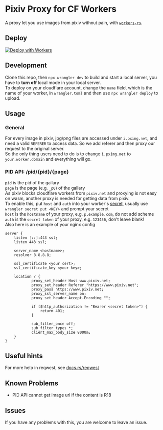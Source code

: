 # Pixiv Proxy for CF Workers


A proxy let you use images from pixiv without pain, with [`workers-rs`](https://github.com/cloudflare/workers-rs).

## Deploy

[![Deploy with Workers](https://deploy.workers.cloudflare.com/button)](https://deploy.workers.cloudflare.com/?url=https://github.com/kagura114/pixiv-cf-wokers)


## Development

Clone this repo, then `npx wrangler dev` to build and start a local server, you have to **turn off** local mode in your local server.\
To deploy on your cloudflare account, change the `name` field, which is the name of your worker, in `wrangler.toml` and then use `npx wrangler deploy` to upload.

## Usage
### General
For every image in pixiv, jpg/png files are accessed under `i.pximg.net`, and need a valid `REFERER` to access data. So we add referer and then proxy our request to the original server.\
So the only thing users need to do is to change `i.pximg.net` to `your.worker.domain` and everything will go.

### PID API: /pid/{pid}/{page}
`pid` is the pid of the gallary\
`page` is the page (e.g. `_p0`) of the gallary\
As pixiv blocks cloudflare workers from `pixiv.net` and proxying is not easy on wasm, another proxy is needed for getting data from pixiv.\
To enable this, put `host` and `auth` into your worker's [secret](https://developers.cloudflare.com/workers/cli-wrangler/commands#secret), usually use `wrangler secret put <KEY>` and prompt your secret \
`host` is the `hostname` of your proxy, e.g. `p.example.com`, do not add scheme\
`auth` is the `secret token` of your proxy, e.g. `123456`, don't leave blank!\
Also here is an example of your nginx config
```
server {
	listen [::]:443 ssl;
	listen 443 ssl;

	server_name <hostname>;
	resolver 8.8.8.8;	

	ssl_certificate <your cert>;
	ssl_certificate_key <your key>;

	location / {
	        proxy_set_header Host www.pixiv.net;
	        proxy_set_header Referer "https://www.pixiv.net";
	        proxy_pass https://www.pixiv.net;
	        proxy_ssl_server_name on;
	        proxy_set_header Accept-Encoding "";
		
            if ($http_authorization != "Bearer <secret token>") {
                return 401;
            }

	        sub_filter_once off;
	        sub_filter_types *;
		    client_max_body_size 8000m;
	}
}
```
## Useful hints
For more help in reqwest, see [docs.rs/reqwest](https://docs.rs/reqwest/latest/reqwest/)

## Known Problems
- PID API cannot get image url if the content is R18

## Issues
If you have any problems with this, you are welcome to leave an issue.